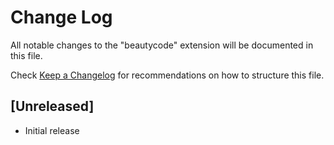 # Change Log

All notable changes to the "beautycode" extension will be documented in this file.

Check [Keep a Changelog](http://keepachangelog.com/) for recommendations on how to structure this file.

## [Unreleased]

- Initial release